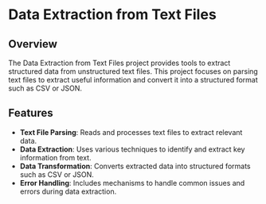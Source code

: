 # Data Extraction from Text Files

## Overview

The Data Extraction from Text Files project provides tools to extract structured data from unstructured text files. This project focuses on parsing text files to extract useful information and convert it into a structured format such as CSV or JSON.

## Features

- **Text File Parsing**: Reads and processes text files to extract relevant data.
- **Data Extraction**: Uses various techniques to identify and extract key information from text.
- **Data Transformation**: Converts extracted data into structured formats such as CSV or JSON.
- **Error Handling**: Includes mechanisms to handle common issues and errors during data extraction.
